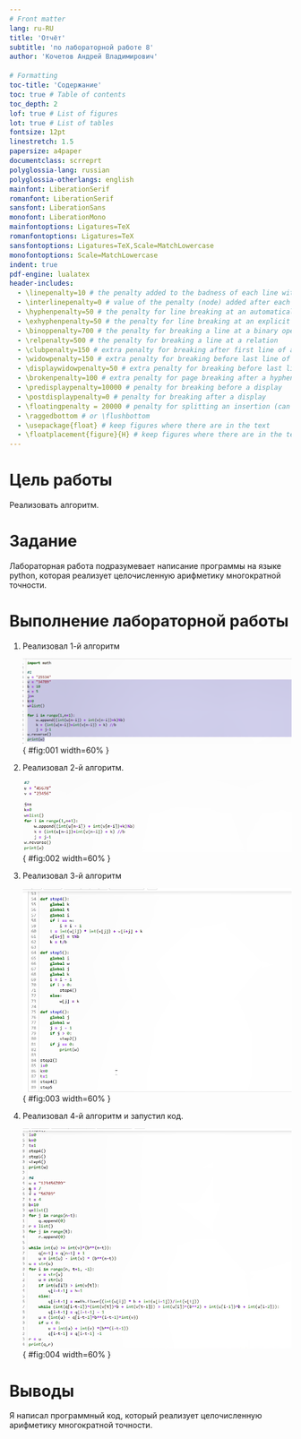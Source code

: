 ```yaml
---
# Front matter
lang: ru-RU
title: 'Отчёт'
subtitle: 'по лабораторной работе 8'
author: 'Кочетов Андрей Владимирович'

# Formatting
toc-title: 'Содержание'
toc: true # Table of contents
toc_depth: 2
lof: true # List of figures
lot: true # List of tables
fontsize: 12pt
linestretch: 1.5
papersize: a4paper
documentclass: scrreprt
polyglossia-lang: russian
polyglossia-otherlangs: english
mainfont: LiberationSerif
romanfont: LiberationSerif
sansfont: LiberationSans
monofont: LiberationMono
mainfontoptions: Ligatures=TeX
romanfontoptions: Ligatures=TeX
sansfontoptions: Ligatures=TeX,Scale=MatchLowercase
monofontoptions: Scale=MatchLowercase
indent: true
pdf-engine: lualatex
header-includes:
  - \linepenalty=10 # the penalty added to the badness of each line within a paragraph (no associated penalty node) Increasing the value makes tex try to have fewer lines in the paragraph.
  - \interlinepenalty=0 # value of the penalty (node) added after each line of a paragraph.
  - \hyphenpenalty=50 # the penalty for line breaking at an automatically inserted hyphen
  - \exhyphenpenalty=50 # the penalty for line breaking at an explicit hyphen
  - \binoppenalty=700 # the penalty for breaking a line at a binary operator
  - \relpenalty=500 # the penalty for breaking a line at a relation
  - \clubpenalty=150 # extra penalty for breaking after first line of a paragraph
  - \widowpenalty=150 # extra penalty for breaking before last line of a paragraph
  - \displaywidowpenalty=50 # extra penalty for breaking before last line before a display math
  - \brokenpenalty=100 # extra penalty for page breaking after a hyphenated line
  - \predisplaypenalty=10000 # penalty for breaking before a display
  - \postdisplaypenalty=0 # penalty for breaking after a display
  - \floatingpenalty = 20000 # penalty for splitting an insertion (can only be split footnote in standard LaTeX)
  - \raggedbottom # or \flushbottom
  - \usepackage{float} # keep figures where there are in the text
  - \floatplacement{figure}{H} # keep figures where there are in the text
---
```


# Цель работы

Реализовать алгоритм.

# Задание

Лабораторная работа подразумевает написание программы на языке python, которая реализует целочисленную арифметику многократной точности.

# Выполнение лабораторной работы

1. Реализовал 1-й алгоритм

   ![рис.1. 1-й алгоритм](images/1.png){ #fig:001 width=60% }

2. Реализовал 2-й алгоритм.

   ![рис.2. 2-й алгоритм](images/2.png){ #fig:002 width=60% }

3. Реализовал 3-й алгоритм

   ![рис.3. 3-й алгоритм](images/3.png){ #fig:003 width=60% }

4. Реализовал 4-й алгоритм и запустил код.

   ![рис.4. 4-й алгоритм](images/4.png){ #fig:004 width=60% }

# Выводы

Я написал программный код, который реализует целочисленную арифметику многократной точности.